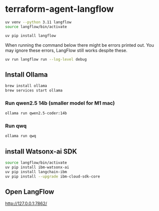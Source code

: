 # terraform-agent-langflow

```zsh
uv venv --python 3.11 langflow
source langflow/bin/activate
```

```zsh
uv pip install langflow
```

When running the command below there might be errors printed out. You may ignore these errors, LangFlow still works despite these.

```zsh
uv run langflow run --log-level debug
```
## Install Ollama

```zsh
brew install ollama
brew services start ollama
```

### Run qwen2.5 14b (smaller model for M1 mac)
```zsh
ollama run qwen2.5-coder:14b
```


### Run qwq
```zsh
ollama run qwq
```

## install Watsonx-ai SDK
```zsh
source langflow/bin/activate
uv pip install ibm-watsonx-ai
uv pip install langchain-ibm
uv pip install --upgrade ibm-cloud-sdk-core
```



## Open LangFlow

http://127.0.0.1:7862/

